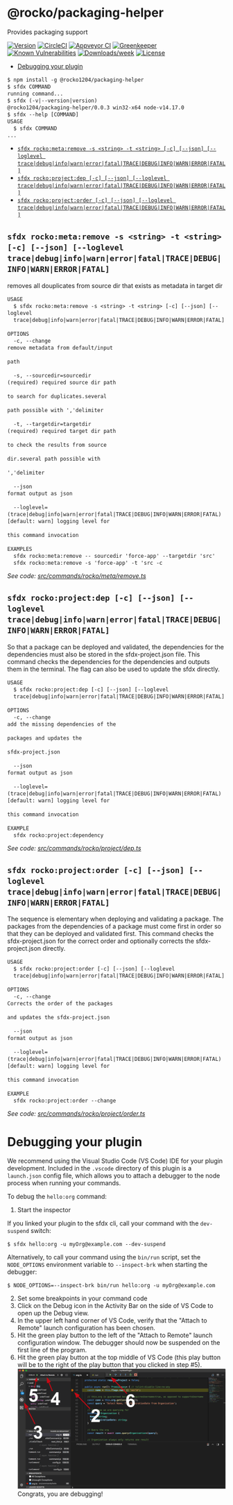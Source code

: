 @rocko/packaging-helper
=======================

Provides packaging support

[![Version](https://img.shields.io/npm/v/@rocko/packaging-helper.svg)](https://npmjs.org/package/@rocko/packaging-helper)
[![CircleCI](https://circleci.com/gh/R6736/packaging-helper/tree/master.svg?style=shield)](https://circleci.com/gh/R6736/packaging-helper/tree/master)
[![Appveyor CI](https://ci.appveyor.com/api/projects/status/github/R6736/packaging-helper?branch=master&svg=true)](https://ci.appveyor.com/project/heroku/packaging-helper/branch/master)
[![Greenkeeper](https://badges.greenkeeper.io/R6736/packaging-helper.svg)](https://greenkeeper.io/)
[![Known Vulnerabilities](https://snyk.io/test/github/R6736/packaging-helper/badge.svg)](https://snyk.io/test/github/R6736/packaging-helper)
[![Downloads/week](https://img.shields.io/npm/dw/@rocko/packaging-helper.svg)](https://npmjs.org/package/@rocko/packaging-helper)
[![License](https://img.shields.io/npm/l/@rocko/packaging-helper.svg)](https://github.com/R6736/packaging-helper/blob/master/package.json)

<!-- toc -->
* [Debugging your plugin](#debugging-your-plugin)
<!-- tocstop -->
<!-- install -->
<!-- usage -->
```sh-session
$ npm install -g @rocko1204/packaging-helper
$ sfdx COMMAND
running command...
$ sfdx (-v|--version|version)
@rocko1204/packaging-helper/0.0.3 win32-x64 node-v14.17.0
$ sfdx --help [COMMAND]
USAGE
  $ sfdx COMMAND
...
```
<!-- usagestop -->
<!-- commands -->
* [`sfdx rocko:meta:remove -s <string> -t <string> [-c] [--json] [--loglevel trace|debug|info|warn|error|fatal|TRACE|DEBUG|INFO|WARN|ERROR|FATAL]`](#sfdx-rockometaremove--s-string--t-string--c---json---loglevel-tracedebuginfowarnerrorfataltracedebuginfowarnerrorfatal)
* [`sfdx rocko:project:dep [-c] [--json] [--loglevel trace|debug|info|warn|error|fatal|TRACE|DEBUG|INFO|WARN|ERROR|FATAL]`](#sfdx-rockoprojectdep--c---json---loglevel-tracedebuginfowarnerrorfataltracedebuginfowarnerrorfatal)
* [`sfdx rocko:project:order [-c] [--json] [--loglevel trace|debug|info|warn|error|fatal|TRACE|DEBUG|INFO|WARN|ERROR|FATAL]`](#sfdx-rockoprojectorder--c---json---loglevel-tracedebuginfowarnerrorfataltracedebuginfowarnerrorfatal)

## `sfdx rocko:meta:remove -s <string> -t <string> [-c] [--json] [--loglevel trace|debug|info|warn|error|fatal|TRACE|DEBUG|INFO|WARN|ERROR|FATAL]`

removes all douplicates from source dir that exists as metadata in target dir

```
USAGE
  $ sfdx rocko:meta:remove -s <string> -t <string> [-c] [--json] [--loglevel 
  trace|debug|info|warn|error|fatal|TRACE|DEBUG|INFO|WARN|ERROR|FATAL]

OPTIONS
  -c, --change                                                                      remove metadata from default/input
                                                                                    path

  -s, --sourcedir=sourcedir                                                         (required) required source dir path
                                                                                    to search for duplicates.several
                                                                                    path possible with ','delimiter

  -t, --targetdir=targetdir                                                         (required) required target dir path
                                                                                    to check the results from source
                                                                                    dir.several path possible with
                                                                                    ','delimiter

  --json                                                                            format output as json

  --loglevel=(trace|debug|info|warn|error|fatal|TRACE|DEBUG|INFO|WARN|ERROR|FATAL)  [default: warn] logging level for
                                                                                    this command invocation

EXAMPLES
  sfdx rocko:meta:remove -- sourcedir 'force-app' --targetdir 'src'
  sfdx rocko:meta:remove -s 'force-app' -t 'src -c
```

_See code: [src/commands/rocko/meta/remove.ts](https://github.com/Rocko1204/packaging-helper/blob/v0.0.3/src/commands/rocko/meta/remove.ts)_

## `sfdx rocko:project:dep [-c] [--json] [--loglevel trace|debug|info|warn|error|fatal|TRACE|DEBUG|INFO|WARN|ERROR|FATAL]`

So that a package can be deployed and validated, the dependencies for the dependencies must also be stored in the sfdx-project.json file. This command checks the dependencies for the dependencies and outputs them in the terminal. The flag can also be used to update the sfdx directly.

```
USAGE
  $ sfdx rocko:project:dep [-c] [--json] [--loglevel 
  trace|debug|info|warn|error|fatal|TRACE|DEBUG|INFO|WARN|ERROR|FATAL]

OPTIONS
  -c, --change                                                                      add the missing dependencies of the
                                                                                    packages and updates the
                                                                                    sfdx-project.json

  --json                                                                            format output as json

  --loglevel=(trace|debug|info|warn|error|fatal|TRACE|DEBUG|INFO|WARN|ERROR|FATAL)  [default: warn] logging level for
                                                                                    this command invocation

EXAMPLE
  sfdx rocko:project:dependency
```

_See code: [src/commands/rocko/project/dep.ts](https://github.com/Rocko1204/packaging-helper/blob/v0.0.3/src/commands/rocko/project/dep.ts)_

## `sfdx rocko:project:order [-c] [--json] [--loglevel trace|debug|info|warn|error|fatal|TRACE|DEBUG|INFO|WARN|ERROR|FATAL]`

The sequence is elementary when deploying and validating a package. The packages from the dependencies of a package must come first in order so that they can be deployed and validated first. This command checks the sfdx-project.json for the correct order and optionally corrects the sfdx-project.json directly.

```
USAGE
  $ sfdx rocko:project:order [-c] [--json] [--loglevel 
  trace|debug|info|warn|error|fatal|TRACE|DEBUG|INFO|WARN|ERROR|FATAL]

OPTIONS
  -c, --change                                                                      Corrects the order of the packages
                                                                                    and updates the sfdx-project.json

  --json                                                                            format output as json

  --loglevel=(trace|debug|info|warn|error|fatal|TRACE|DEBUG|INFO|WARN|ERROR|FATAL)  [default: warn] logging level for
                                                                                    this command invocation

EXAMPLE
  sfdx rocko:project:order --change
```

_See code: [src/commands/rocko/project/order.ts](https://github.com/Rocko1204/packaging-helper/blob/v0.0.3/src/commands/rocko/project/order.ts)_
<!-- commandsstop -->
<!-- debugging-your-plugin -->
# Debugging your plugin
We recommend using the Visual Studio Code (VS Code) IDE for your plugin development. Included in the `.vscode` directory of this plugin is a `launch.json` config file, which allows you to attach a debugger to the node process when running your commands.

To debug the `hello:org` command: 
1. Start the inspector
  
If you linked your plugin to the sfdx cli, call your command with the `dev-suspend` switch: 
```sh-session
$ sfdx hello:org -u myOrg@example.com --dev-suspend
```
  
Alternatively, to call your command using the `bin/run` script, set the `NODE_OPTIONS` environment variable to `--inspect-brk` when starting the debugger:
```sh-session
$ NODE_OPTIONS=--inspect-brk bin/run hello:org -u myOrg@example.com
```

2. Set some breakpoints in your command code
3. Click on the Debug icon in the Activity Bar on the side of VS Code to open up the Debug view.
4. In the upper left hand corner of VS Code, verify that the "Attach to Remote" launch configuration has been chosen.
5. Hit the green play button to the left of the "Attach to Remote" launch configuration window. The debugger should now be suspended on the first line of the program. 
6. Hit the green play button at the top middle of VS Code (this play button will be to the right of the play button that you clicked in step #5).
<br><img src=".images/vscodeScreenshot.png" width="480" height="278"><br>
Congrats, you are debugging!
